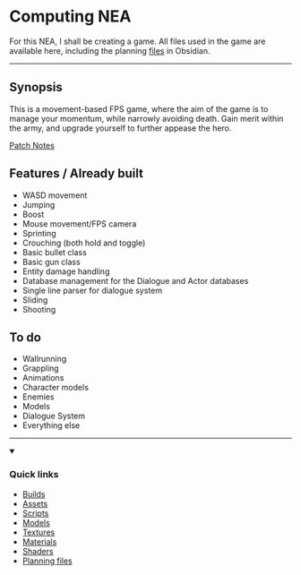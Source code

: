 # Computing NEA

For this NEA, I shall be creating a game. All files used in the game are available here, including the planning [files](<NEA/>) in Obsidian.

---
## Synopsis

This is a movement-based FPS game, where the aim of the game is to manage your momentum, while narrowly avoiding death. Gain merit within the army, and upgrade yourself to further appease the hero.

[Patch Notes](<PatchNotes.md>)

## **Features / Already built**

- WASD movement
- Jumping
- Boost
- Mouse movement/FPS camera
- Sprinting
- Crouching (both hold and toggle)
- Basic bullet class
- Basic gun class
- Entity damage handling
- Database management for the Dialogue and Actor databases
- Single line parser for dialogue system
- Sliding
- Shooting

## **To do**

- Wallrunning
- Grappling
- Animations
- Character models
- Enemies
- Models
- Dialogue System
- Everything else

---

<details open>
<summary><h3>Quick links</h3></summary>

- [Builds](<Builds/>)
- [Assets](<Assets/>)
- [Scripts](<Assets/Scripts/>)
- [Models](<Assets/Models/>)
- [Textures](<Assets/Textures/>)
- [Materials](<Assets/Materials/>)
- [Shaders](<Assets/Shaders/>)
- [Planning files](<NEA/>)

</details>
